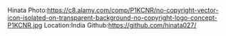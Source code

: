 Hinata
Photo:https://c8.alamy.com/comp/P1KCNR/no-copyright-vector-icon-isolated-on-transparent-background-no-copyright-logo-concept-P1KCNR.jpg
Location:India
Github:https://github.com/hinata027/
